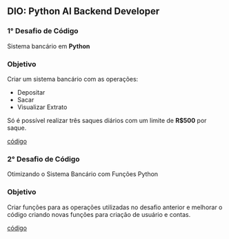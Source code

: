 ## DIO: Python AI Backend Developer

### 1° Desafio de Código

Sistema bancário em **Python**

### Objetivo
Criar um sistema bancário com as  operações:
- Depositar
- Sacar
- Visualizar Extrato
 
Só é possível realizar três saques diários com um limite de **R$500** por saque.

[código](conta_corrente.py)

### 2° Desafio de Código

Otimizando o Sistema Bancário com Funções Python

### Objetivo
Criar funções para as operações utilizadas no desafio anterior e melhorar o código criando novas funções para criação de usuário e contas.

[código](conta_corrente-funcoes.py)

